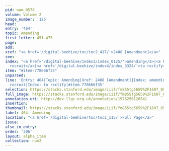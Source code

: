 ```yaml
---
pid: num_0578
volume: Volume 2
image_number: '125'
head: 
entry: '464'
topic: Amending
first_letter: 451-475
page: 
add: 
xref: "<a href='/digital-beehive/toc/toc2_417/'>2408 [Amendment]</a>"
see: 
index: "<a href='/digital-beehive/index1/index_0125/'>amending</a>|<a href='/digital-beehive/index4/index_3323/'>to
  recruit</a>|<a href='/digital-beehive/index4/index_3324/'>to rectify</a>"
item: "#item-778666f35"
unparsed: 
line: 'Entry: 464|Topic: Amending|Xref: 2408 [Amendment]|Index: amending|Index: to
  recruit|Index: to rectify|#item-778666f35'
selection: https://stacks.stanford.edu/image/iiif/fm855tg5659%2F1607_0592/264,228,3074,716/full/0/default.jpg
full_image: https://stacks.stanford.edu/image/iiif/fm855tg5659%2F1607_0592/full/full/0/default.jpg
annotation_uri: http://dev.llgc.org.uk/annotation/1576256120541
insertion: 
thumbnail: https://stacks.stanford.edu/image/iiif/fm855tg5659%2F1607_0592/264,228,600,180/250,/0/default.jpg
label: 464. Amending
location: "<a href='/digital-beehive/toc/toc2_115/'>Full Page</a>"
issue: 
also_in_entry: 
order: '306'
layout: alpha_item
collection: num2
---
```

